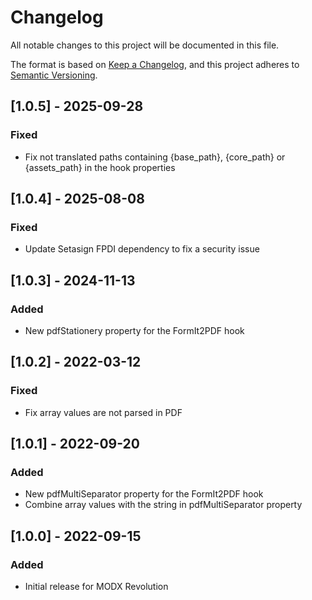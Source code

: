 # Changelog

All notable changes to this project will be documented in this file.

The format is based on [Keep a Changelog](https://keepachangelog.com/en/1.1.0/),
and this project adheres to [Semantic Versioning](https://semver.org/spec/v2.0.0.html).

## [1.0.5] - 2025-09-28

### Fixed

- Fix not translated paths containing {base_path}, {core_path} or {assets_path} in the hook properties

## [1.0.4] - 2025-08-08

### Fixed

- Update Setasign FPDI dependency to fix a security issue

## [1.0.3] - 2024-11-13

### Added

- New pdfStationery property for the FormIt2PDF hook

## [1.0.2] - 2022-03-12

### Fixed

- Fix array values are not parsed in PDF

## [1.0.1] - 2022-09-20

### Added

- New pdfMultiSeparator property for the FormIt2PDF hook
- Combine array values with the string in pdfMultiSeparator property

## [1.0.0] - 2022-09-15

### Added

- Initial release for MODX Revolution
